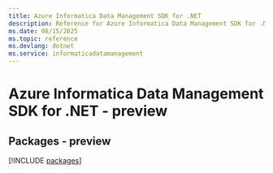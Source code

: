 ```yaml
---
title: Azure Informatica Data Management SDK for .NET
description: Reference for Azure Informatica Data Management SDK for .NET
ms.date: 08/15/2025
ms.topic: reference
ms.devlang: dotnet
ms.service: informaticadatamanagement
---
```

# Azure Informatica Data Management SDK for .NET - preview
## Packages - preview
[!INCLUDE [packages](informatica-data-management-index.md)]
